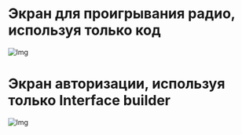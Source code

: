 # Экран для проигрывания радио, используя только код
![Img](https://github.com/letov/swift-course-solutions/blob/main/Course2Week4Task1/%D0%BC%D0%B0%D0%BA%D0%B5%D1%82%D1%8B/iPhone_SE_size.png?raw=true "Img")
# Экран авторизации, используя только Interface builder
![Img](https://github.com/letov/swift-course-solutions/blob/main/Course2Week4Task1/%D0%BC%D0%B0%D0%BA%D0%B5%D1%82%D1%8B/iPhone_SE_size.png?raw=true "Img")
